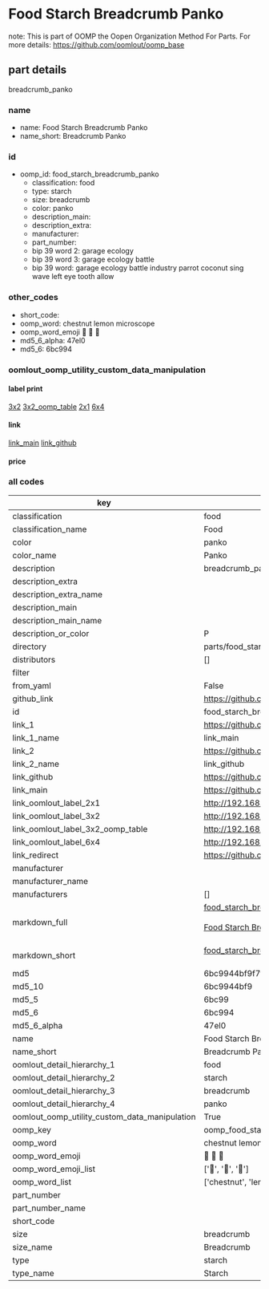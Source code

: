 # Food Starch Breadcrumb Panko  

note: This is part of OOMP the Oopen Organization Method For Parts. For more details: https://github.com/oomlout/oomp_base

##  part details
  



breadcrumb_panko



### name
* name: Food Starch Breadcrumb Panko
* name_short: Breadcrumb Panko
### id
* oomp_id: food_starch_breadcrumb_panko
  * classification: food
  * type: starch
  * size: breadcrumb
  * color: panko
  * description_main: 
  * description_extra: 
  * manufacturer: 
  * part_number: 
  * bip 39 word 2: garage ecology
  * bip 39 word 3: garage ecology battle
  * bip 39 word: garage ecology battle industry parrot coconut sing wave left eye tooth allow

### other_codes
* short_code: 
* oomp_word: chestnut lemon microscope
* oomp_word_emoji :chestnut: :lemon: :microscope:
* md5_6_alpha: 47el0
* md5_6: 6bc994






### oomlout_oomp_utility_custom_data_manipulation
#### label print
[3x2](http://192.168.1.245:1112/?label=oomp%2047el0)
[3x2_oomp_table](http://192.168.1.108:1112/?label=oomp%2047el0)
[2x1](http://192.168.1.242:1112/?label=oomp%2047el0)
[6x4](http://192.168.1.55:1112/?label=oomp%2047el0)    

#### link

[link_main](https://github.com/oomlout/oomlout_oomp_version_1_messy/tree/main/parts/food_starch_breadcrumb_panko) [link_github](https://github.com/oomlout/oomlout_oomp_version_1_messy/tree/main/parts/food_starch_breadcrumb_panko)                             

#### price







### all codes 
| key | value |  
| --- | --- |  
| classification | food |  
| classification_name | Food |  
| color | panko |  
| color_name | Panko |  
| description | breadcrumb_panko |  
| description_extra |  |  
| description_extra_name |  |  
| description_main |  |  
| description_main_name |  |  
| description_or_color | P  |  
| directory | parts/food_starch_breadcrumb_panko |  
| distributors | [] |  
| filter |  |  
| from_yaml | False |  
| github_link | https://github.com/oomlout/oomlout_oomp_part_src/tree/main/parts/food_starch_breadcrumb_panko |  
| id | food_starch_breadcrumb_panko |  
| link_1 | https://github.com/oomlout/oomlout_oomp_version_1_messy/tree/main/parts/food_starch_breadcrumb_panko |  
| link_1_name | link_main |  
| link_2 | https://github.com/oomlout/oomlout_oomp_version_1_messy/tree/main/parts/food_starch_breadcrumb_panko |  
| link_2_name | link_github |  
| link_github | https://github.com/oomlout/oomlout_oomp_version_1_messy/tree/main/parts/food_starch_breadcrumb_panko |  
| link_main | https://github.com/oomlout/oomlout_oomp_version_1_messy/tree/main/parts/food_starch_breadcrumb_panko |  
| link_oomlout_label_2x1 | http://192.168.1.242:1112/?label=oomp%2047el0 |  
| link_oomlout_label_3x2 | http://192.168.1.245:1112/?label=oomp%2047el0 |  
| link_oomlout_label_3x2_oomp_table | http://192.168.1.108:1112/?label=oomp%2047el0 |  
| link_oomlout_label_6x4 | http://192.168.1.55:1112/?label=oomp%2047el0 |  
| link_redirect | https://github.com/oomlout/oomlout_oomp_version_1_messy/tree/main/parts/food_starch_breadcrumb_panko |  
| manufacturer |  |  
| manufacturer_name |  |  
| manufacturers | [] |  
| markdown_full | [food_starch_breadcrumb_panko](none)<br>[](none)<br>[Food Starch Breadcrumb Panko](none)<br><br> |  
| markdown_short | [food_starch_breadcrumb_panko](none)<br><br> |  
| md5 | 6bc9944bf9f7f928b3d03732269182fb |  
| md5_10 | 6bc9944bf9 |  
| md5_5 | 6bc99 |  
| md5_6 | 6bc994 |  
| md5_6_alpha | 47el0 |  
| name | Food Starch Breadcrumb Panko |  
| name_short | Breadcrumb Panko |  
| oomlout_detail_hierarchy_1 | food |  
| oomlout_detail_hierarchy_2 | starch |  
| oomlout_detail_hierarchy_3 | breadcrumb |  
| oomlout_detail_hierarchy_4 | panko |  
| oomlout_oomp_utility_custom_data_manipulation | True |  
| oomp_key | oomp_food_starch_breadcrumb_panko |  
| oomp_word | chestnut lemon microscope |  
| oomp_word_emoji | :chestnut: :lemon: :microscope: |  
| oomp_word_emoji_list | [':chestnut:', ':lemon:', ':microscope:'] |  
| oomp_word_list | ['chestnut', 'lemon', 'microscope'] |  
| part_number |  |  
| part_number_name |  |  
| short_code |  |  
| size | breadcrumb |  
| size_name | Breadcrumb |  
| type | starch |  
| type_name | Starch |  
